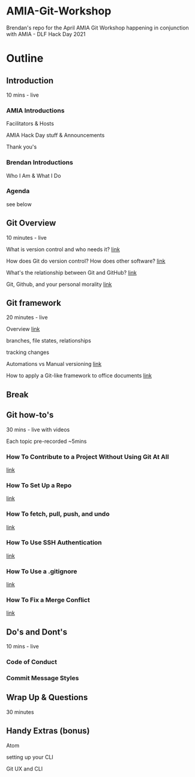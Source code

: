 # AMIA-Git-Workshop
Brendan's repo for the April AMIA Git Workshop happening in conjunction with AMIA - DLF Hack Day 2021

# Outline

## Introduction

10 mins - live

### AMIA Introductions

Facilitators & Hosts

AMIA Hack Day stuff & Announcements

Thank you's

### Brendan Introductions

Who I Am & What I Do

### Agenda

see below


## Git Overview

10 minutes - live

What is version control and who needs it?
[link](https://github.com/brnco/AMIA-Git-Workshop/blob/7c89e0d04e7c0862bd74f0bfb3dfe1ea20433f46/SegmentScripts/2-GitOverview#L8)

How does Git do version control? How does other software?
[link](https://github.com/brnco/AMIA-Git-Workshop/blob/7c89e0d04e7c0862bd74f0bfb3dfe1ea20433f46/SegmentScripts/2-GitOverview#L52)

What's the relationship between Git and GitHub?
[link](https://github.com/brnco/AMIA-Git-Workshop/blob/7c89e0d04e7c0862bd74f0bfb3dfe1ea20433f46/SegmentScripts/2-GitOverview#L80)

Git, Github, and your personal morality
[link](https://github.com/brnco/AMIA-Git-Workshop/blob/7c89e0d04e7c0862bd74f0bfb3dfe1ea20433f46/SegmentScripts/2-GitOverview#L110)


## Git framework

20 minutes - live

Overview
[link](https://github.com/brnco/AMIA-Git-Workshop/blob/55a266ff4dd80c3f1ef4e2feb106a851591aee4f/SegmentScripts/3-GitFramework.txt#L10)

branches, file states, relationships

tracking changes

Automations vs Manual versioning
[link](https://github.com/brnco/AMIA-Git-Workshop/blob/55a266ff4dd80c3f1ef4e2feb106a851591aee4f/SegmentScripts/3-GitFramework.txt#L149)

How to apply a Git-like framework to office documents
[link](https://github.com/brnco/AMIA-Git-Workshop/blob/55a266ff4dd80c3f1ef4e2feb106a851591aee4f/SegmentScripts/3-GitFramework.txt#L164)


## Break


## Git how-to's

30 mins - live with videos

Each topic pre-recorded ~5mins

### How To Contribute to a Project Without Using Git At All
[link](https://github.com/brnco/AMIA-Git-Workshop/blob/36dd56c3bfc0129545431e53d6beb161294405a1/SegmentScripts/2-1-HowToContributeNoGit.txt#L1)

### How To Set Up a Repo
[link](https://github.com/brnco/AMIA-Git-Workshop/blob/36dd56c3bfc0129545431e53d6beb161294405a1/SegmentScripts/2-2-HowToSetUpARepo.txt#L4)

### How To fetch, pull, push, and undo
[link](https://github.com/brnco/AMIA-Git-Workshop/blob/36dd56c3bfc0129545431e53d6beb161294405a1/SegmentScripts/2-3-BasicGitUsage.txt#L1)

### How To Use SSH Authentication
[link](https://github.com/brnco/AMIA-Git-Workshop/blob/36dd56c3bfc0129545431e53d6beb161294405a1/SegmentScripts/2-4-HowToSetUpSSH.txt#L1)

### How To Use a .gitignore
[link](https://github.com/brnco/AMIA-Git-Workshop/blob/36dd56c3bfc0129545431e53d6beb161294405a1/SegmentScripts/2-5-HowToUseGitIgnore.txt#L3)

### How To Fix a Merge Conflict
[link](https://github.com/brnco/AMIA-Git-Workshop/blob/5887596df8c46e8131e88af2d2faf941551c78cc/SegmentScripts/2-6-HowToFixAMergeConflict.txt#L1)

## Do's and Dont's

10 mins - live

### Code of Conduct

### Commit Message Styles

## Wrap Up & Questions

30 minutes

## Handy Extras (bonus)

Atom

setting up your CLI

Git UX and CLI

